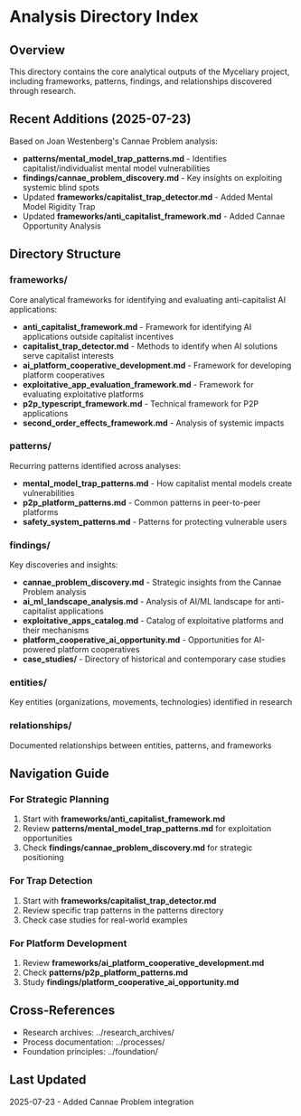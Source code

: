 # Analysis Directory Index

## Overview
This directory contains the core analytical outputs of the Myceliary project, including frameworks, patterns, findings, and relationships discovered through research.

## Recent Additions (2025-07-23)
Based on Joan Westenberg's Cannae Problem analysis:
- **patterns/mental_model_trap_patterns.md** - Identifies capitalist/individualist mental model vulnerabilities
- **findings/cannae_problem_discovery.md** - Key insights on exploiting systemic blind spots
- Updated **frameworks/capitalist_trap_detector.md** - Added Mental Model Rigidity Trap
- Updated **frameworks/anti_capitalist_framework.md** - Added Cannae Opportunity Analysis

## Directory Structure

### frameworks/
Core analytical frameworks for identifying and evaluating anti-capitalist AI applications:
- **anti_capitalist_framework.md** - Framework for identifying AI applications outside capitalist incentives
- **capitalist_trap_detector.md** - Methods to identify when AI solutions serve capitalist interests
- **ai_platform_cooperative_development.md** - Framework for developing platform cooperatives
- **exploitative_app_evaluation_framework.md** - Framework for evaluating exploitative platforms
- **p2p_typescript_framework.md** - Technical framework for P2P applications
- **second_order_effects_framework.md** - Analysis of systemic impacts

### patterns/
Recurring patterns identified across analyses:
- **mental_model_trap_patterns.md** - How capitalist mental models create vulnerabilities
- **p2p_platform_patterns.md** - Common patterns in peer-to-peer platforms
- **safety_system_patterns.md** - Patterns for protecting vulnerable users

### findings/
Key discoveries and insights:
- **cannae_problem_discovery.md** - Strategic insights from the Cannae Problem analysis
- **ai_ml_landscape_analysis.md** - Analysis of AI/ML landscape for anti-capitalist applications
- **exploitative_apps_catalog.md** - Catalog of exploitative platforms and their mechanisms
- **platform_cooperative_ai_opportunity.md** - Opportunities for AI-powered platform cooperatives
- **case_studies/** - Directory of historical and contemporary case studies

### entities/
Key entities (organizations, movements, technologies) identified in research

### relationships/
Documented relationships between entities, patterns, and frameworks

## Navigation Guide

### For Strategic Planning
1. Start with **frameworks/anti_capitalist_framework.md**
2. Review **patterns/mental_model_trap_patterns.md** for exploitation opportunities
3. Check **findings/cannae_problem_discovery.md** for strategic positioning

### For Trap Detection
1. Start with **frameworks/capitalist_trap_detector.md**
2. Review specific trap patterns in the patterns directory
3. Check case studies for real-world examples

### For Platform Development
1. Review **frameworks/ai_platform_cooperative_development.md**
2. Check **patterns/p2p_platform_patterns.md**
3. Study **findings/platform_cooperative_ai_opportunity.md**

## Cross-References
- Research archives: ../research_archives/
- Process documentation: ../processes/
- Foundation principles: ../foundation/

## Last Updated
2025-07-23 - Added Cannae Problem integration